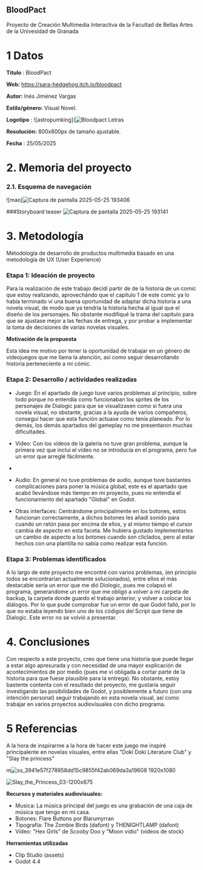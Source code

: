 ## BloodPact

Proyecto de Creación Multimedia Interactiva de la  Facultad de Bellas Artes de la Univesidad de Granada


# 1 Datos 



**Titulo** : BloodPact

**Web:**   https://sara-hedgehog.itch.io/bloodpact

**Autor:**  Inés Jiménez Vargas

**Estilo/género:**  Visual Novel.

**Logotipo** : 
![astropumking](![Bloodpact Letras](https://github.com/user-attachments/assets/cdae70b4-b111-4dbd-8b62-ea89ffe2bd7e)

**Resolución:** 800x600px de tamaño ajustable. 

**Fecha** : 25/05/2025

# 2. Memoria del proyecto 




### 2.1. Esquema de navegación 
![mao]![Captura de pantalla 2025-05-25 193406](https://github.com/user-attachments/assets/262f36b3-988c-4fd7-a559-6abd78aa9080)




###Storyboard teaser
![Captura de pantalla 2025-05-25 193141](https://github.com/user-attachments/assets/3c22bdb5-8f6f-4ca9-9a23-d013fe0b4f8c)







# 3. Metodología

Metodología de desarrollo de productos multimedia basado en una metodología de UX (User Experience)



### Etapa 1: Ideación de proyecto


Para la realización de este trabajo decidí partir de de la historia de un comic que estoy realizando, aprovechándo que el capítulo 1 de este comic ya lo había terminado ví una buena oportunidad de adaptar dicha historia a una novela visual, de modo que ya tendría la historia hecha al igual que el diseño de los personajes.
No obstante modifiqué la trama del capítulo para que se ajustase mejor a las fechas de entrega, y por probar a implementar la toma de decisiones de varias novelas visuales.




**Motivación de la propuesta** 

Esta idea me motivo por tener la oportunidad de trabajar en un género de videojuegos que me llama la atención, así como seguir desarrollando historia perteneciente a mi cómic.




### Etapa 2: Desarrollo / actividades realizadas


- Juego: En el apartado de juego tuve varios problemas al principio, sobre todo porque no entendía como funcionaban los sprites de los personajes de Dialogic para que se visualizasen como si fuera una novela visual, no obstante, gracias a la ayuda de varios compañeros, conseguí hacer que esta función actuase como tenía planeado. Por lo demás, los demás apartados del gameplay no me presentaron muchas dificultades.

- Video: Con los vídeos de la galería no tuve gran problema, aunque la primera vez que incluí el vídeo no se introducía en el programa, pero fue un error que arreglé fácilmente.
-  
- Audio: En general no tuve problemas de audio, aunque tuve bastantes complicaciones para poner la música global, este es el apartado que acabó llevándose más tiempo en mi proyecto, pues no entendía el funcionamiento del apartado "Global" en Godot.

- Otras interfaces: Centrándome principalmente en los botones, estos funcionan correctamente, a dichos botones les añadí sonido para cuando un ratón pasa por encima de ellos, y al mismo tiempo el cursor cambia de aspecto en esta faceta. Me hubiera gustado implementarles un cambio de aspecto a los botones cuando son cliclados, pero al estar hechos con una plantilla no sabía como realizar esta función.



### Etapa 3: Problemas identificados


A lo largo de este proyecto me encontré con varios problemas, (en principio todos se encontrarían actualmente solucionados), entre ellos el más destacable sería un error que me dió Diologic, pues me colapsó el programa, generandome un error que me obligó a volver a mi carpeta de backup, la carpeta donde guardo el trabajo anterior, y volver a colocar los diálogos. Por lo que pude comprobar fue un error de que Godot falló, por lo que no estaba leyendo bien uno de los códigos del Script que tiene de Dialogic. Este error no se volvió a presentar.



# 4. Conclusiones 

Con respecto a este proyecto, creo que tiene una historia que puede llegar a estar algo apresurada y con necesidad de una mayor explicación de acontecimientos de por medio (pues me ví obligada a cortar parte de la historia para que fuese plausible para la entrega). No obstante, estoy bastente contenta con el resultado del proyecto, me gustaría seguir investigando las posibilidades de Godot, y posiblemente a futuro (con una intención personal) seguir trabajando en esta novela visual, así como trabajar en varios proyectos audiovisuales con dicho programa.

# 5 Referencias 

A la hora de inspirarme a la hora de hacer este juego me inspiré principalente en novelas visuales, entre ellas "Doki Doki Literature Club" y "Slay the princess"

m![ss_3941e57f278958dd15c9855f42ab069da3a19608 1920x1080](https://github.com/user-attachments/assets/176c956b-6050-4412-9b30-d079eb8d8913)

![Slay_the_Princess_03-1200x675](https://github.com/user-attachments/assets/38f84be2-d1d6-4ac4-9a80-0ed3869b603f)


**Recursos y materiales audiovisuales:**

* Musica: La música principal del juego es una grabación de una caja de música que tengo en mi casa.
* Botones: Flare Buttons por Blarumyrran
* Tipografía: The Zombie Birds (dafont) y THENIGHTLAMP (dafont)
* Vídeo: "Hex Girls" de Scooby Doo y "Moon vidio" (videos de stock)

**Herramientas utilizadas**

- Clip Studio (assets)
- Godot 4.4
